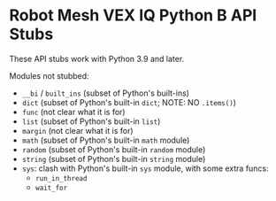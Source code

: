 # Robot Mesh VEX IQ Python B API Stubs

These API stubs work with Python 3.9 and later.

Modules not stubbed:
- `__bi` / `built_ins` (subset of Python's built-ins)
- `dict` (subset of Python's built-in `dict`; NOTE: NO `.items()`)
- `func` (not clear what it is for)
- `list` (subset of Python's built-in `list`)
- `margin` (not clear what it is for)
- `math` (subset of Python's built-in `math` module)
- `random` (subset of Python's built-in `random` module)
- `string` (subset of Python's built-in `string` module)
- `sys`: clash with Python's built-in `sys` module, with some extra funcs:
  - `run_in_thread`
  - `wait_for`
